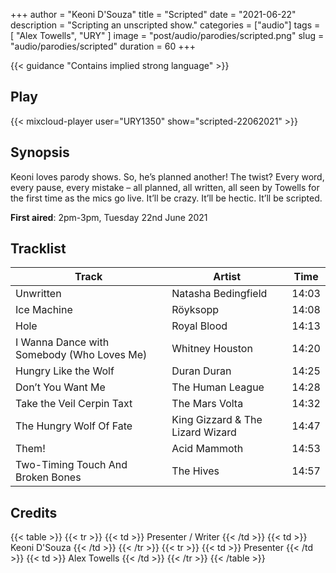 +++
author = "Keoni D'Souza"
title = "Scripted"
date = "2021-06-22"
description = "Scripting an unscripted show."
categories = ["audio"]
tags = [
    "Alex Towells",
    "URY"
]
image = "post/audio/parodies/scripted.png"
slug = "audio/parodies/scripted"
duration = 60
+++

{{< guidance "Contains implied strong language" >}}

## Play

{{< mixcloud-player user="URY1350" show="scripted-22062021" >}}

## Synopsis

Keoni loves parody shows. So, he’s planned another! The twist? Every word, every pause, every mistake – all planned, all written, all seen by Towells for the first time as the mics go live. It’ll be crazy. It’ll be hectic. It’ll be scripted.

**First aired**: 2pm-3pm, Tuesday 22nd June 2021

## Tracklist

| Track                                      | Artist                           | Time  |
| ------------------------------------------ | -------------------------------- | ----- |
| Unwritten                                  | Natasha Bedingfield              | 14:03 |
| Ice Machine                                | Röyksopp                         | 14:08 |
| Hole                                       | Royal Blood                      | 14:13 |
| I Wanna Dance with Somebody (Who Loves Me) | Whitney Houston                  | 14:20 |
| Hungry Like the Wolf                       | Duran Duran                      | 14:25 |
| Don’t You Want Me                          | The Human League                 | 14:28 |
| Take the Veil Cerpin Taxt                  | The Mars Volta                   | 14:32 |
| The Hungry Wolf Of Fate                    | King Gizzard & The Lizard Wizard | 14:47 |
| Them!                                      | Acid Mammoth                     | 14:53 |
| Two-Timing Touch And Broken Bones          | The Hives                        | 14:57 |

## Credits

{{< table >}}
    {{< tr >}}
        {{< td >}}
            Presenter / Writer
        {{< /td >}}
        {{< td >}}
            Keoni D'Souza
        {{< /td >}}
    {{< /tr >}}
    {{< tr >}}
        {{< td >}}
            Presenter
        {{< /td >}}
        {{< td >}}
            Alex Towells
        {{< /td >}}
    {{< /tr >}}
{{< /table >}}